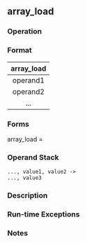 ## array_load

### Operation

### Format
| array_load |
| :----: |
| operand1 |
| operand2 |
|   ...    |

### Forms
array_load =

### Operand Stack
```
..., value1, value2 ->
..., value3
```

### Description

### Run-time Exceptions

### Notes

